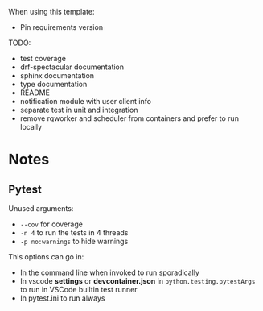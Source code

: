 When using this template:
- Pin requirements version

TODO:
- test coverage
- drf-spectacular documentation
- sphinx documentation
- type documentation
- README
- notification module with user client info
- separate test in unit and integration
- remove rqworker and scheduler from containers and prefer to run locally

# Notes

## Pytest
Unused arguments:
- `--cov` for coverage
- `-n 4` to run the tests in 4 threads
- `-p no:warnings` to hide warnings

This options can go in:
- In the command line when invoked to run sporadically
- In vscode **settings** or **devcontainer.json** in `python.testing.pytestArgs` to run in VSCode builtin test runner
- In pytest.ini to run always